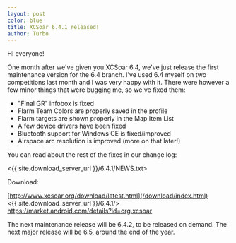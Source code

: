```yaml
---
layout: post
color: blue
title: XCSoar 6.4.1 released!
author: Turbo
---
```

Hi everyone!

One month after we've given you XCSoar 6.4, we've just release the first
maintenance version for the 6.4 branch. I've used 6.4 myself on two competitions
last month and I was very happy with it. There were however a few minor things
that were bugging me, so we've fixed them:

* "Final GR" infobox is fixed
* Flarm Team Colors are properly saved in the profile
* Flarm targets are shown properly in the Map Item List
* A few device drivers have been fixed
* Bluetooth support for Windows CE is fixed/improved
* Airspace arc resolution is improved (more on that later!)

You can read about the rest of the fixes in our change log:

 <{{ site.download_server_url }}/6.4.1/NEWS.txt>

Download:

 [http://www.xcsoar.org/download/latest.html](/download/index.html)  
 <{{ site.download_server_url }}/6.4.1/>  
 <https://market.android.com/details?id=org.xcsoar>

The next maintenance release will be 6.4.2, to be released on demand.
The next major release will be 6.5, around the end of the year.


